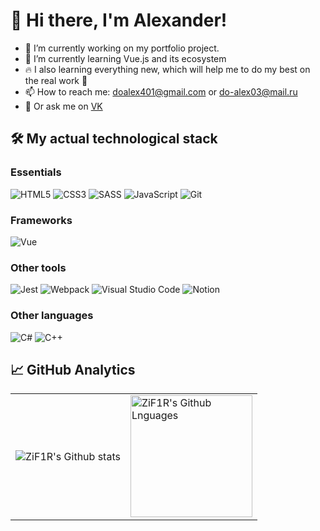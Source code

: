 <!--
**ZiF1R/ZiF1R** is a ✨ _special_ ✨ repository because its `README.md` (this file) appears on your GitHub profile.

Here are some ideas to get you started:

-->

# 👋 Hi there, I'm Alexander!

- 🔭 I’m currently working on my portfolio project.
- 🌱 I’m currently learning Vue.js and its ecosystem
- 🔥 I also learning everything new, which will help me to do my best on the real work 💪
- 📫 How to reach me: doalex401@gmail.com or do-alex03@mail.ru
- 💬 Or ask me on [VK](https://vk.com/sashadobriyan)

## 🛠 My actual technological stack

### Essentials

![HTML5](https://img.shields.io/badge/html5-%23323330.svg?style=for-the-badge&logo=html5&color=333)
![CSS3](https://img.shields.io/badge/css3-%23323330.svg?style=for-the-badge&logo=css3&color=333&logoColor=42a5f5)
![SASS](https://img.shields.io/badge/sass-%23323330.svg?style=for-the-badge&logo=sass&color=333&logoColor=ec407a)
![JavaScript](https://img.shields.io/badge/javascript-%23323330.svg?style=for-the-badge&logo=javascript&logoColor=%23F7DF1E)
![Git](https://img.shields.io/badge/Git-%23323330.svg?style=for-the-badge&logo=git&color=333&logoColor=ff3d00)

### Frameworks

![Vue](https://img.shields.io/badge/vue-%23323330.svg?style=for-the-badge&logo=vue.js&color=333&logoColor=4caf50)

### Other tools

![Jest](https://img.shields.io/badge/jest-%23323330.svg?style=for-the-badge&logo=jest&color=333&logoColor=e91e63)
![Webpack](https://img.shields.io/badge/webpack-%23323330.svg?style=for-the-badge&logo=webpack&color=333&logoColor=lightblue)
![Visual Studio Code](https://img.shields.io/badge/Visual%20Studio%20Code-0078d7.svg?style=for-the-badge&logo=visual-studio-code&logoColor=0078d7&color=333)
![Notion](https://img.shields.io/badge/notion-%23323330.svg?style=for-the-badge&logo=notion&color=333&logoColor=white)

### Other languages

![C#](https://img.shields.io/badge/c%23-%23323330.svg?style=for-the-badge&logo=c-sharp&color=333&logoColor=42a5f5)
![C++](https://img.shields.io/badge/c++-%23323330.svg?style=for-the-badge&logo=cplusplus&color=333&logoColor=2196f3)

## 📈 GitHub Analytics

<table>
  <tr>
    <td>
      <img align="center" src="https://github-readme-streak-stats.herokuapp.com?user=ZiF1R&theme=material-palenight&hide_border=true" alt="ZiF1R's Github stats" />
    </td>
    <td>
      <img height="195px" align="center" alt="ZiF1R's Github Lnguages" src="https://github-readme-stats-eight-theta.vercel.app/api/top-langs/?username=ZiF1R&theme=material-palenight&layout=compact&hide_border=true" />
    </td>
  </tr>
</table>
